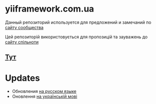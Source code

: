 yiiframework.com.ua
===================
Данный репозиторий используется для предложений и замечаний по [сайту сообщества](http://yiiframework.com.ua)

Цей репозиторій використовується для пропозицій та зауважень до [сайту спільноти](http://yiiframework.com.ua)

## [Тут](https://github.com/yiiframework-ua/yiiframework.com.ua/issues)

Updates
=======

- Обновления [на русском языке](ru.md)
- Оновлення [на українській мові](uk.md)

